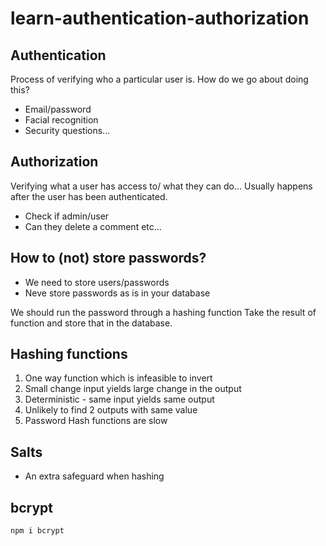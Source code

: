 # learn-authentication-authorization

## Authentication

Process of verifying who a particular user is.
How do we go about doing this?

- Email/password
- Facial recognition
- Security questions...

## Authorization

Verifying what a user has access to/ what they can do...
Usually happens after the user has been authenticated.

- Check if admin/user
- Can they delete a comment etc...

## How to (not) store passwords?

- We need to store users/passwords
- Neve store passwords as is in your database

We should run the password through a hashing function
Take the result of function and store that in the database.

## Hashing functions

1. One way function which is infeasible to invert
2. Small change input yields large change in the output
3. Deterministic - same input yields same output
4. Unlikely to find 2 outputs with same value
5. Password Hash functions are slow

## Salts

- An extra safeguard when hashing

## bcrypt

`npm i bcrypt`


